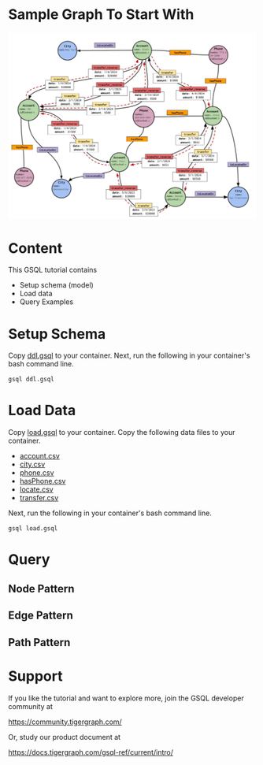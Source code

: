 # Sample Graph To Start With 
![Financial Graph](./FinancialGraph.jpg)

# Content
This GSQL tutorial contains 

- Setup schema (model)
- Load data
- Query Examples


# Setup Schema
Copy [ddl.gsql](./script/ddl.gsql) to your container. 
Next, run the following in your container's bash command line. 
```
gsql ddl.gsql
```

# Load Data
Copy [load.gsql](./script/load.gsql) to your container. 
Copy the following data files to your container.

- [account.csv](./data/account.csv)
- [city.csv](./data/city.csv)
- [phone.csv](./data/phone.csv)
- [hasPhone.csv](./data/hasPhone.csv)
- [locate.csv](./data/locate.csv)
- [transfer.csv](./data/transfer.csv)
  
Next, run the following in your container's bash command line. 
```
gsql load.gsql
```

# Query

## Node Pattern
## Edge Pattern
## Path Pattern


# Support
If you like the tutorial and want to explore more, join the GSQL developer community at 

https://community.tigergraph.com/

Or, study our product document at

https://docs.tigergraph.com/gsql-ref/current/intro/



